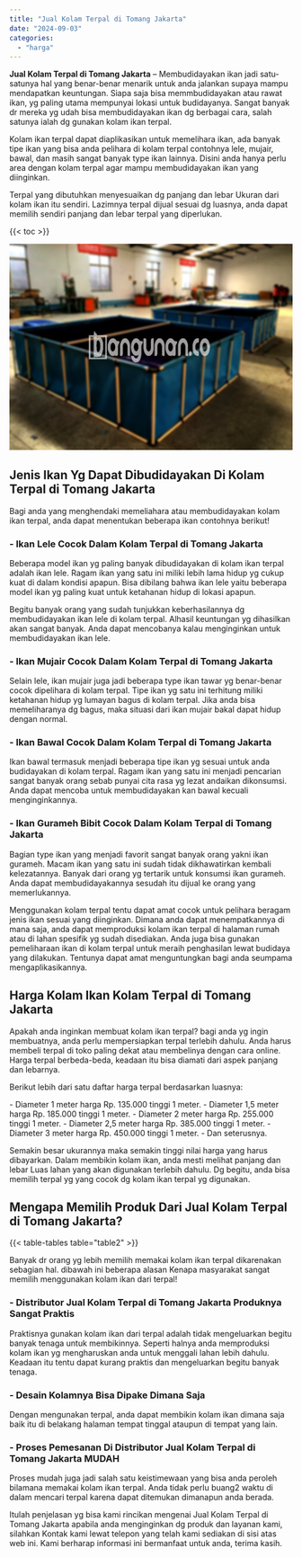 ```yaml
---
title: "Jual Kolam Terpal di Tomang Jakarta"
date: "2024-09-03"
categories: 
  - "harga"
---
```


**Jual Kolam Terpal di Tomang Jakarta** – Membudidayakan ikan jadi satu-satunya hal yang benar-benar menarik untuk anda jalankan supaya mampu mendapatkan keuntungan. Siapa saja bisa memmbudidayakan atau rawat ikan, yg paling utama mempunyai lokasi untuk budidayanya. Sangat banyak dr mereka yg udah bisa membudidayakan ikan dg berbagai cara, salah satunya ialah dg gunakan kolam ikan terpal.

Kolam ikan terpal dapat diaplikasikan untuk memelihara ikan, ada banyak tipe ikan yang bisa anda pelihara di kolam terpal contohnya lele, mujair, bawal, dan masih sangat banyak type ikan lainnya. Disini anda hanya perlu area dengan kolam terpal agar mampu membudidayakan ikan yang diinginkan.

Terpal yang dibutuhkan menyesuaikan dg panjang dan lebar Ukuran dari kolam ikan itu sendiri. Lazimnya terpal dijual sesuai dg luasnya, anda dapat memilih sendiri panjang dan lebar terpal yang diperlukan.

{{< toc >}}

![Jual Kolam Terpal di Tomang Jakarta](/images/jual-kolam-terpal-20.png)

## Jenis Ikan Yg Dapat Dibudidayakan Di Kolam Terpal di Tomang Jakarta

Bagi anda yang menghendaki memeliahara atau membudidayakan kolam ikan terpal, anda dapat menentukan beberapa ikan contohnya berikut!

### \- Ikan Lele Cocok Dalam Kolam Terpal di Tomang Jakarta

Beberapa model ikan yg paling banyak dibudidayakan di kolam ikan terpal adalah ikan lele. Ragam ikan yang satu ini miliki lebih lama hidup yg cukup kuat di dalam kondisi apapun. Bisa dibilang bahwa ikan lele yaitu beberapa model ikan yg paling kuat untuk ketahanan hidup di lokasi apapun.

Begitu banyak orang yang sudah tunjukkan keberhasilannya dg membudidayakan ikan lele di kolam terpal. Alhasil keuntungan yg dihasilkan akan sangat banyak. Anda dapat mencobanya kalau menginginkan untuk membudidayakan ikan lele.

### \- Ikan Mujair Cocok Dalam Kolam Terpal di Tomang Jakarta

Selain lele, ikan mujair juga jadi beberapa type ikan tawar yg benar-benar cocok dipelihara di kolam terpal. Tipe ikan yg satu ini terhitung miliki ketahanan hidup yg lumayan bagus di kolam terpal. Jika anda bisa memeliharanya dg bagus, maka situasi dari ikan mujair bakal dapat hidup dengan normal.

### \- Ikan Bawal Cocok Dalam Kolam Terpal di Tomang Jakarta

Ikan bawal termasuk menjadi beberapa tipe ikan yg sesuai untuk anda budidayakan di kolam terpal. Ragam ikan yang satu ini menjadi pencarian sangat banyak orang sebab punyai cita rasa yg lezat andaikan dikonsumsi. Anda dapat mencoba untuk membudidayakan kan bawal kecuali menginginkannya.

### \- Ikan Gurameh Bibit Cocok Dalam Kolam Terpal di Tomang Jakarta

Bagian type ikan yang menjadi favorit sangat banyak orang yakni ikan gurameh. Macam ikan yang satu ini sudah tidak dikhawatirkan kembali kelezatannya. Banyak dari orang yg tertarik untuk konsumsi ikan gurameh. Anda dapat membudidayakannya sesudah itu dijual ke orang yang memerlukannya.

Menggunakan kolam terpal tentu dapat amat cocok untuk pelihara beragam jenis ikan sesuai yang diinginkan. Dimana anda dapat menempatkannya di mana saja, anda dapat memproduksi kolam ikan terpal di halaman rumah atau di lahan spesifik yg sudah disediakan. Anda juga bisa gunakan pemeliharaan ikan di kolam terpal untuk meraih penghasilan lewat budidaya yang dilakukan. Tentunya dapat amat menguntungkan bagi anda seumpama mengaplikasikannya.

## Harga Kolam Ikan Kolam Terpal di Tomang Jakarta

Apakah anda inginkan membuat kolam ikan terpal? bagi anda yg ingin membuatnya, anda perlu mempersiapkan terpal terlebih dahulu. Anda harus membeli terpal di toko paling dekat atau membelinya dengan cara online. Harga terpal berbeda-beda, keadaan itu bisa diamati dari aspek panjang dan lebarnya.

Berikut lebih dari satu daftar harga terpal berdasarkan luasnya:

\- Diameter 1 meter harga Rp. 135.000 tinggi 1 meter. - Diameter 1,5 meter harga Rp. 185.000 tinggi 1 meter. - Diameter 2 meter harga Rp. 255.000 tinggi 1 meter. - Diameter 2,5 meter harga Rp. 385.000 tinggi 1 meter. - Diameter 3 meter harga Rp. 450.000 tinggi 1 meter. - Dan seterusnya.

Semakin besar ukurannya maka semakin tinggi nilai harga yang harus dibayarkan. Dalam membikin kolam ikan, anda mesti melihat panjang dan lebar Luas lahan yang akan digunakan terlebih dahulu. Dg begitu, anda bisa memilih terpal yg yang cocok dg kolam ikan terpal yg digunakan.

## Mengapa Memilih Produk Dari Jual Kolam Terpal di Tomang Jakarta?

{{< table-tables table="table2" >}}

Banyak dr orang yg lebih memilih memakai kolam ikan terpal dikarenakan sebagian hal. dibawah ini beberapa alasan Kenapa masyarakat sangat memilih menggunakan kolam ikan dari terpal!

### \- Distributor Jual Kolam Terpal di Tomang Jakarta Produknya Sangat Praktis

Praktisnya gunakan kolam ikan dari terpal adalah tidak mengeluarkan begitu banyak tenaga untuk membikinnya. Seperti halnya anda memproduksi kolam ikan yg mengharuskan anda untuk menggali lahan lebih dahulu. Keadaan itu tentu dapat kurang praktis dan mengeluarkan begitu banyak tenaga.

### \- Desain Kolamnya Bisa Dipake Dimana Saja

Dengan mengunakan terpal, anda dapat membikin kolam ikan dimana saja baik itu di belakang halaman tempat tinggal ataupun di tempat yang lain.

### \- Proses Pemesanan Di Distributor Jual Kolam Terpal di Tomang Jakarta MUDAH

Proses mudah juga jadi salah satu keistimewaan yang bisa anda peroleh bilamana memakai kolam ikan terpal. Anda tidak perlu buang2 waktu di dalam mencari terpal karena dapat ditemukan dimanapun anda berada.

Itulah penjelasan yg bisa kami rincikan mengenai Jual Kolam Terpal di Tomang Jakarta apabila anda menginginkan dg produk dan layanan kami, silahkan Kontak kami lewat telepon yang telah kami sediakan di sisi atas web ini. Kami berharap informasi ini bermanfaat untuk anda, terima kasih.
